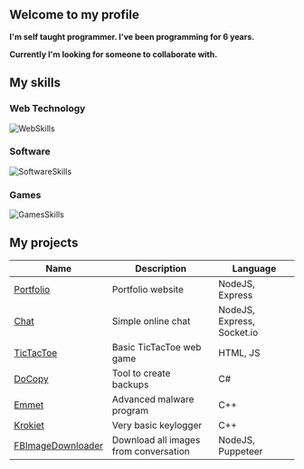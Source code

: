 ## Welcome to my profile
**I'm self taught programmer. I've been programming for 6 years.**

**Currently I'm looking for someone to collaborate with.**

## My skills
### Web Technology
![WebSkills](https://skillicons.dev/icons?i=html,css,js,nodejs,php,mysql)

### Software
![SoftwareSkills](https://skillicons.dev/icons?i=cs,cpp)

### Games
![GamesSkills](https://skillicons.dev/icons?i=unity,unreal)

## My projects
|Name|Description|Language|
|----|-----------|--------|
|[Portfolio](https://ravenstudio.pl)|Portfolio website|NodeJS, Express|
|[Chat](https://github.com/WicherK/Chat-App)|Simple online chat|NodeJS, Express, Socket.io|
|[TicTacToe](https://github.com/WicherK/TicTacToe)|Basic TicTacToe web game|HTML, JS|
|[DoCopy](https://github.com/WicherK/DoCopy)|Tool to create backups|C#|
|[Emmet](https://github.com/WicherK/Emmet)|Advanced malware program|C++|
|[Krokiet](https://github.com/WicherK/Krokiet)|Very basic keylogger|C++|
|[FBImageDownloader](https://github.com/WicherK/FBImageDownloader)|Download all images from conversation|NodeJS, Puppeteer|
